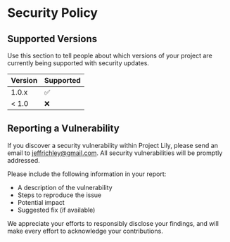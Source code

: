 # Security Policy

## Supported Versions

Use this section to tell people about which versions of your project are currently being supported with security updates.

| Version | Supported          |
| ------- | ------------------ |
| 1.0.x   | :white_check_mark: |
| < 1.0   | :x:                |

## Reporting a Vulnerability

If you discover a security vulnerability within Project Lily, please send an email to jeffrichley@gmail.com. All security vulnerabilities will be promptly addressed.

Please include the following information in your report:

- A description of the vulnerability
- Steps to reproduce the issue
- Potential impact
- Suggested fix (if available)

We appreciate your efforts to responsibly disclose your findings, and will make every effort to acknowledge your contributions.
